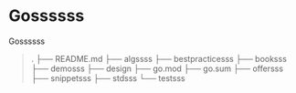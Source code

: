 # Gossssss
Gossssss
> .
├── README.md
├── algssss
├── bestpracticesss
├── booksss
├── demosss
├── design
├── go.mod
├── go.sum
├── offersss
├── snippetsss
├── stdsss
└── testsss